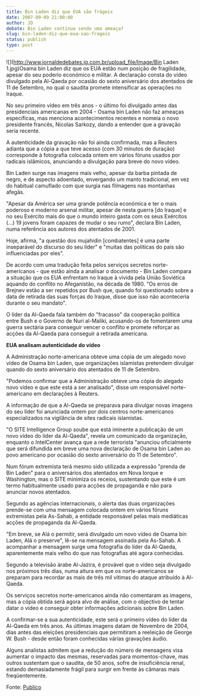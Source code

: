 ```yaml
---
title: Bin Laden diz que EUA são frágeis
date: 2007-09-09 21:00:00
author: JD
debate: Bin Laden continua sendo uma ameaça?
slug: bin-laden-diz-que-eua-sao-frageis
status: publish 
type: post
---
```


  
![](http://www.jornaldedebates.ig.com.br/upload_file/Image/Bin Laden 1.jpg)Osama bin Laden diz que os EUA estão num posição de fragilidade, apesar do seu poderio económico e militar. A declaração consta do vídeo divulgado pela Al-Qaeda por ocasião do sexto aniversário dos atentados de 11 de Setembro, no qual o saudita promete intensificar as operações no Iraque.  
  
No seu primeiro vídeo em três anos - o último foi divulgado antes das presidenciais americanas em 2004 - Osama bin Laden não faz ameaças específicas, mas menciona acontecimentos recentes e nomeia o novo presidente francês, Nicolas Sarkozy, dando a entender que a gravação seria recente.  
  
A autenticidade da gravação não foi ainda confirmada, mas a Reuters adianta que a cópia a que teve acesso (com 30 minutos de duração) corresponde à fotografia colocada ontem em vários fóruns usados por radicais islâmicos, anunciando a divulgação para breve do novo vídeo.  
  
Bin Laden surge nas imagens mais velho, apesar da barba pintada de negro, e de aspecto adoentado, envergando um manto tradicional, em vez do habitual camuflado com que surgia nas filmagens nas montanhas afegãs.  
  
"Apesar da América ser uma grande potência económica e ter o mais poderoso e moderno arsenal militar, apesar de nesta guerra [do Iraque] e no seu Exército mais do que o mundo inteiro gasta com os seus Exércitos (...) 19 jovens foram capazes de mudar o seu rumo", declara Bin Laden, numa referência aos autores dos atentados de 2001.  
  
Hoje, afirma, "a questão dos mujahidin [combatentes] é uma parte inseparável do discurso do seu líder" e "muitas das políticas do país são influenciadas por eles".   
  
De acordo com uma tradução feita pelos serviços secretos norte-americanos - que estão ainda a analisar o documento - Bin Laden compara a situação que os EUA enfrentam no Iraque à vivida pela União Soviética aquando do conflito no Afeganistão, na década de 1980. "Os erros de Brejnev estão a ser repetidos por Bush que, quando foi questionado sobre a data de retirada das suas forças do Iraque, disse que isso não aconteceria durante o seu mandato".  
  
O líder da Al-Qaeda fala também do "fracasso" da cooperação política entre Bush e o Governo de Nuri al-Maliki, acusando-os de fomentarem uma guerra sectária para conseguir vencer o conflito e promete reforçar as acções da Al-Qaeda para conseguir a retirada americana.  
  
**EUA analisam autenticidade do vídeo**  
  
A Administração norte-americana obteve uma cópia de um alegado novo vídeo de Osama bin Laden, que organizações islamistas pretendem divulgar quando do sexto aniversário dos atentados de 11 de Setembro.  
  
"Podemos confirmar que a Administração obteve uma cópia do alegado novo vídeo e que este está a ser analisado", disse um responsável norte-americano em declarações à Reuters.  
  
A informação de que a Al-Qaeda se preparava para divulgar novas imagens do seu líder foi anunciada ontem por dois centros norte-americanos especializados na vigilância de sites radicais islamistas.  
  
"O SITE Intelligence Group soube que está iminente a publicação de um novo vídeo do líder da Al-Qaeda", revela um comunicado da organização, enquanto o IntelCenter avança que a rede terrorista "anunciou oficialmente que será difundida em breve uma nova declaração de Osama bin Laden ao povo americano por ocasião do sexto aniversário do 11 de Setembro".  
  
Num fórum extremista terá mesmo sido utilizada a expressão "prenda de Bin Laden" para o aniversários dos atentados em Nova Iorque e Washington, mas o SITE minimiza os receios, sustentando que este é um termo habitualmente usado para acções de propaganda e não para anunciar novos atentados.  
  
Segundo as agências internacionais, o alerta das duas organizações prende-se com uma mensagem colocada ontem em vários fóruns extremistas pela As-Sahab, a entidade responsável pelas mais mediáticas acções de propaganda da Al-Qaeda.  
  
"Em breve, se Alá o permitir, será divulgado um novo vídeo de Osama bin Laden, Alá o preserve", lê-se na mensagem assinada pela As-Sahab. A acompanhar a mensagem surge uma fotografia do líder da Al-Qaeda, aparentemente mais velho do que nas fotografias até agora conhecidas.  
  
Segundo a televisão árabe Al-Jazira, é provável que o vídeo seja divulgado nos próximos três dias, numa altura em que os norte-americanos se preparam para recordar as mais de três mil vítimas do ataque atribuído à Al-Qaeda.  
  
Os serviços secretos norte-americanos ainda não comentaram as imagens, mas a cópia obtida será agora alvo de análise, com o objectivo de tentar datar o vídeo e conseguir obter informações adicionais sobre Bin Laden.  
  
A confirmar-se a sua autenticidade, este será o primeiro vídeo do líder da Al-Qaeda em três anos. As últimas imagens datam de Novembro de 2004, dias antes das eleições presidenciais que permitiram a reeleição de George W. Bush - desde então foram conhecidas várias gravações áudio.  
  
Alguns analistas admitem que a redução do número de mensagens visa aumentar o impacto das mesmas, reservadas para momentos-chave, mas outros sustentam que o saudita, de 50 anos, sofre de insuficiência renal, estando demasiadamente frágil para surgir em frente às câmaras mais freqüentemente.  
  
Fonte: [Publico](http://ultimahora.publico.clix.pt/noticia.aspx?id=1304392&idCanal=undefined)
